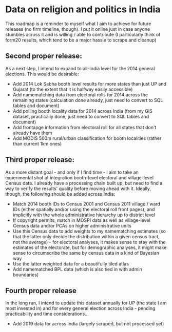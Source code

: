 # Data on religion and politics in India

This roadmap is a reminder to myself what I aim to achieve for future releases (no firm timeline, though). I put it online just in case anyone stumbles across it and is willing / able to contribute (I particularly think of form20 results, which tend to be a major hassle to scrape and cleanup)

## Second proper release:

As a next step, I intend to expand to all-India level for the 2014 general elections. This would be desirable:

* Add 2014 Lok Sabha booth level results for more states than just UP and Gujarat (to the extent that it is halfway easily accessible)
* Add namematching data from electoral rolls for 2014 across the remaining states (calculation done already, just need to convert to SQL tables and document)
* Add polling booth locality data for 2014 across India (from my GIS dataset, practically done, just need to convert to SQL tables and document)
* Add frontapge information from electoral roll for all states that don't already have them 
* Add MODIS 500m rural/urban classification for booth localities (rather than current 1km ones) 

## Third proper release:

As a more distant goal - and only if I find time  - I aim to take an experimental shot at integration booth-level electoral and village-level Census data. I already have a processing chain built up, but need to find a way to verify the results' quality before moving ahead with it. Ideally, though, the following should be added across India:

* Match 2014 booth IDs to Census 2001 and Census 2011 village / ward IDs (either spatially and/or using the electoral roll front pages), and implicitly with the whole administrative hierarchy up to district level
* If copyright permits, match in MOSPI data as well as village-level Census data and/or PCAs on higher administrative units
* Use this Census data to add weights to my namematching estimates (so that the latter only decide the distribution within a given census tract, not the average) - for electoral analyses, it makes sense to stay with the estimates of the electorate, but for demographic analyses, it might make sense to circumscribe the same by census data in a kind of Bayesian way
* Use the latter weighted data for a beautifully tiled atlas
* Add namematched BPL data (which is also tied in with admin boundaries)

## Fourth proper release

In the long run, I intend to update this dataset annually for UP (the state I am most invested in) and for every general election across India - pending practicability and time considerations...

* Add 2019 data for across India (largely scraped, but not processed yet)
